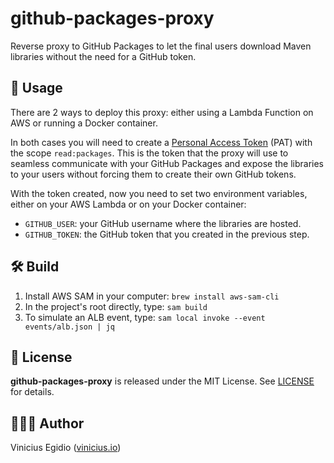 # github-packages-proxy

Reverse proxy to GitHub Packages to let the final users download Maven libraries without the need for a GitHub token.

## 🤖 Usage

There are 2 ways to deploy this proxy: either using a Lambda Function on AWS or running a Docker container.

In both cases you will need to create a [Personal Access Token](https://github.com/settings/tokens) (PAT) with the scope `read:packages`. This is the token that the proxy will use to seamless communicate with your GitHub Packages and expose the libraries to your users without forcing them to create their own GitHub tokens.

With the token created, now you need to set two environment variables, either on your AWS Lambda or on your Docker container:

- `GITHUB_USER`: your GitHub username where the libraries are hosted.
- `GITHUB_TOKEN`: the GitHub token that you created in the previous step.

## 🛠️ Build

1. Install AWS SAM in your computer: `brew install aws-sam-cli`
2. In the project's root directly, type: `sam build`
3. To simulate an ALB event, type: `sam local invoke --event events/alb.json | jq`

## 📝 License

**github-packages-proxy** is released under the MIT License. See [LICENSE](LICENSE) for details.

## 👨🏾‍💻 Author

Vinicius Egidio ([vinicius.io](http://vinicius.io))
